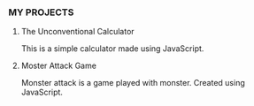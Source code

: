 ### MY PROJECTS ###

1. The Unconventional Calculator

    This is a simple calculator made using JavaScript.

2. Moster Attack Game

   Monster attack is a game played with monster. Created using JavaScript.
